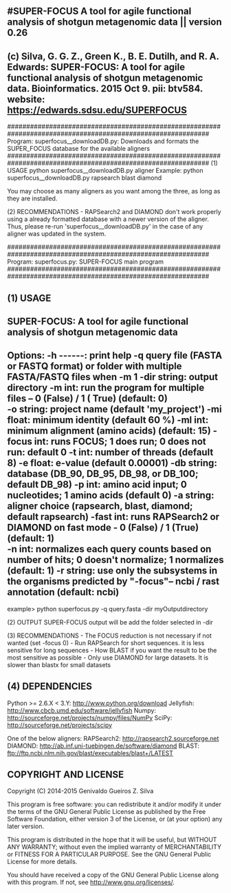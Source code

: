 #SUPER-FOCUS
A tool for agile functional analysis of shotgun metagenomic data || version 0.26
---------------------------------------------------------------------------------------------------------------------------------------
(c)   Silva, G. G. Z., Green K., B. E. Dutilh, and R. A. Edwards: 
		SUPER-FOCUS: A tool for agile functional analysis of shotgun metagenomic data. Bioinformatics. 2015 Oct 9. pii: btv584.
website: 	https://edwards.sdsu.edu/SUPERFOCUS
---------------------------------------------------------------------------------------------------------------------------------------

#############################################################################################################
Program: superfocus__downloadDB.py: Downloads and formats the SUPER_FOCUS database for the available aligners
#############################################################################################################
(1) USAGE
python superfocus__downloadDB.py aligner
Example: python superfocus__downloadDB.py rapsearch blast diamond

You may choose as many aligners as you want among the three, as long as they are installed.

(2) RECOMMENDATIONS
	- RAPSearch2 and DIAMOND don't work properly using a already formatted database with a newer version of the 
	  aligner. Thus, please re-run 'superfocus__downloadDB.py' in the case of any aligner was updated in the 
	  system.

#############################################################################################################
Program: superfocus.py: SUPER-FOCUS main program
#############################################################################################################

(1) USAGE
-----
SUPER-FOCUS: A tool for agile functional analysis of shotgun metagenomic data
--------------------------------------------------------------------------------------------------------------------------------
Options:
-h     ------: print help
-q     query file (FASTA or FASTQ format) or folder with multiple FASTA/FASTQ files when -m 1
-dir   string: output directory
-m     int:    run the program for multiple files – 0 (False) / 1 ( True) (default: 0)	  
-o     string: project name (default 'my_project')
-mi    float:  minimum identity (default 60 %)
-ml    int:    minimum alignment (amino acids) (default: 15)
-focus int:    runs FOCUS; 1 does run; 0 does not run: default 0 
-t     int:    number of threads (default 8)
-e     float:  e-value (default 0.00001)
-db    string: database (DB_90, DB_95, DB_98, or DB_100; default DB_98)
-p     int:    amino acid input; 0 nucleotides; 1 amino acids (default 0)
-a     string: aligner choice (rapsearch, blast, diamond; default rapsearch)
-fast  int:    runs RAPSearch2 or DIAMOND on fast mode - 0 (False) / 1 (True) (default: 1)	  
-n     int:    normalizes each query counts based on number of hits; 0 doesn't normalize; 1 normalizes (default: 1)
-r     string: use only the subsystems in the organisms predicted by "-focus"– ncbi / rast annotation  (default: ncbi)
--------------------------------------------------------------------------------------------------------------------------------
example> python superfocus.py -q query.fasta -dir myOutputdirectory
	 
(2) OUTPUT
SUPER-FOCUS output will be add the folder selected in -dir

(3) RECOMMENDATIONS
	- The FOCUS reduction is not necessary if not wanted (set -focus 0)
	- Run RAPSearch for short sequences. it is less sensitive for long sequences
	- How BLAST if you want the result to be the most sensitive as possible
	- Only use DIAMOND for large datasets. It is slower than blastx for small datasets

(4) DEPENDENCIES
------------
Python >= 2.6.X < 3.Y: http://www.python.org/download
Jellyfish: http://www.cbcb.umd.edu/software/jellyfish
Numpy: http://sourceforge.net/projects/numpy/files/NumPy
SciPy: http://sourceforge.net/projects/scipy

One of the below aligners:
RAPSearch2: http://rapsearch2.sourceforge.net
DIAMOND: http://ab.inf.uni-tuebingen.de/software/diamond
BLAST: ftp://ftp.ncbi.nlm.nih.gov/blast/executables/blast+/LATEST

COPYRIGHT AND LICENSE
---------------------
Copyright (C) 2014-2015  Genivaldo Gueiros Z. Silva

This program is free software: you can redistribute it and/or modify it under
the terms of the GNU General Public License as published by the Free Software
Foundation, either version 3 of the License, or (at your option) any later
version.

This program is distributed in the hope that it will be useful, but WITHOUT ANY
WARRANTY; without even the implied warranty of MERCHANTABILITY or FITNESS FOR A
PARTICULAR PURPOSE.  See the GNU General Public License for more details.

You should have received a copy of the GNU General Public License along with
this program.  If not, see <http://www.gnu.org/licenses/>.
